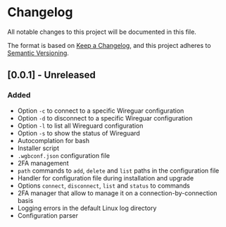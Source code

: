 # Changelog

All notable changes to this project will be documented in this file.

The format is based on
[Keep a Changelog](https://keepachangelog.com/en/1.1.0/),
and this project adheres to
[Semantic Versioning](https://semver.org/spec/v2.0.0.html).

## [0.0.1] - Unreleased

### Added

- Option `-c` to connect to a specific Wireguar configuration
- Option `-d` to disconnect to a specific Wireguar configuration
- Option `-l` to list all Wireguard configuration
- Option `-s` to show the status of Wireguard
- Autocomplation for bash
- Installer script
- `.wgbconf.json` configuration file
- 2FA management
- `path` commands to `add`, `delete` and `list` paths in the configuration file
- Handler for configuration file during installation and upgrade
- Options `connect`, `disconnect`, `list` and `status` to commands
- 2FA manager that allow to manage it on a connection-by-connection basis
- Logging errors in the default Linux log directory
- Configuration parser
